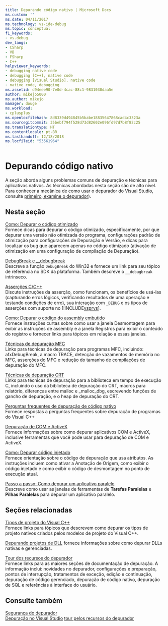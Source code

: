 ```yaml
---
title: Depurando código nativo | Microsoft Docs
ms.custom: ''
ms.date: 04/11/2017
ms.technology: vs-ide-debug
ms.topic: conceptual
f1_keywords:
- vs.debug
dev_langs:
- CSharp
- VB
- FSharp
- C++
helpviewer_keywords:
- debugging native code
- debugging [C++], native code
- debugging [Visual Studio], native code
- native code, debugging
ms.assetid: d94eee90-7e0d-4cac-88c1-9831030daa5e
author: mikejo5000
ms.author: mikejo
manager: douge
ms.workload:
- cplusplus
ms.openlocfilehash: 8d8339d494845b5babe18835647868cad4c3323a
ms.sourcegitcommit: 35bebf794f528d73d82602e096fd97d7b8f82c25
ms.translationtype: HT
ms.contentlocale: pt-BR
ms.lasthandoff: 12/18/2018
ms.locfileid: "53561964"
---
```

# <a name="debugging-native-code"></a>Depurando código nativo
A seção aborda alguns problemas comuns de depuração e técnicas para aplicativos nativos. As técnicas abordadas nesta seção são de alto nível. Para conhecer a mecânica de como usar o depurador do Visual Studio, consulte [primeiro, examine o depurador](../debugger/debugger-feature-tour.md)).  
  
## <a name="in-this-section"></a>Nesta seção  
 [Como: Depurar o código otimizado](../debugger/how-to-debug-optimized-code.md)  
 Fornece dicas para depurar o código otimizado, especificamente, por que depurar uma versão não otimizada do programa, configurações padrão de otimização para configurações de Depuração e Versão, e dicas para localizar os bug que aparecem apenas no código otimizado (ativação de otimização em uma configuração de compilação de Depuração).  
  
 [DebugBreak e __debugbreak](../debugger/debugbreak-and-debugbreak.md)  
 Descreve a função `DebugBreak` do Win32 e fornece um link para seu tópico de referência no SDK da plataforma. Também descreve o `__debugbreak` intrínseco.  
  
 [Asserções C/C++](../debugger/c-cpp-assertions.md)  
 Discute instruções da asserção, como funcionam, os benefícios de usá-las (capturando erros lógicos, verificando resultados de uma operação e testando condições de erro), sua interação com `_DEBUG` e os tipos de asserções com suporte no [!INCLUDE[vsprvs](../code-quality/includes/vsprvs_md.md)].  
  
 [Como: Depurar o código do assembly embutido](../debugger/how-to-debug-inline-assembly-code.md)  
 Fornece instruções curtas sobre como usar a janela Desmontagem para exibir as instruções de assembly e a janela Registros para exibir o conteúdo do registro e fornecer links para tópicos em relação a essas janelas.  
  
 [Técnicas de depuração MFC](../debugger/mfc-debugging-techniques.md)  
 Links para técnicas de depuração para programas MFC, incluindo: afxDebugBreak, a macro TRACE, detecção de vazamentos de memória no MFC, asserções do MFC e redução do tamanho de compilações de depuração do MFC.  
  
 [Técnicas de depuração CRT](../debugger/crt-debugging-techniques.md)  
 Links para técnicas de depuração para a biblioteca em tempo de execução C, incluindo o uso da biblioteca de depuração do CRT, macros para relatório, diferenças entre malloc e _malloc_dbg, escrevendo funções de gancho de depuração, e o heap de depuração do CRT.  
  
 [Perguntas frequentes de depuração de código nativo](../debugger/debugging-native-code-faqs.md)  
 Fornece respostas a perguntas frequentes sobre depuração de programas do Visual C++  
  
 [Depuração de COM e ActiveX](../debugger/com-and-activex-debugging.md)  
 Fornece informações sobre como depurar aplicativos COM e ActiveX, inclusive ferramentas que você pode usar para depuração de COM e ActiveX.  
  
 [Como: Depurar código injetado](../debugger/how-to-debug-injected-code.md)  
 Fornece orientação sobre o código de depuração que usa atributos. As instruções incluem como ativar a Anotação de Origem, como exibir o código injetado e como exibir o código de desmontagem no ponto de execução atual.  
  
 [Passo a passo: Como depurar um aplicativo paralelo](../debugger/walkthrough-debugging-a-parallel-application.md)  
 Descreve como usar as janelas de ferramentas de **Tarefas Paralelas** e **Pilhas Paralelas** para depurar um aplicativo paralelo.  
  
## <a name="related-sections"></a>Seções relacionadas  
 [Tipos de projeto do Visual C++](../debugger/debugging-preparation-visual-cpp-project-types.md)  
 Fornece links para tópicos que descrevem como depurar os tipos de projeto nativos criados pelos modelos de projeto do Visual C++.  

 [Depurando projetos de DLL](../debugger/debugging-dll-projects.md) fornece informações sobre como depurar DLLs nativas e gerenciadas.
  
 [Tour dos recursos do depurador](../debugger/debugger-feature-tour.md)  
 Fornece links para as maiores seções de documentação de depuração. A informação inclui: novidades no depurador, configurações e preparação, pontos de interrupção, tratamentos de exceção, edição e continuação, depuração de código gerenciado, depuração de código nativo, depuração de SQL e referências à interface do usuário.  
  
## <a name="see-also"></a>Consulte também  
 [Segurança do depurador](../debugger/debugger-security.md)  
 [Depuração no Visual Studio](../debugger/index.md) [tour pelos recursos do depurador](../debugger/debugger-feature-tour.md)